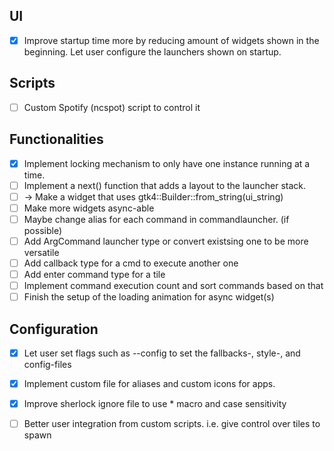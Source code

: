 ## UI
- [x] Improve startup time more by reducing amount of widgets shown in the beginning. Let user configure the launchers shown on startup.

## Scripts
- [ ] Custom Spotify (ncspot) script to control it

## Functionalities
- [x] Implement locking mechanism to only have one instance running at a time.
- [ ] Implement a next() function that adds a layout to the launcher stack.
- [ ] → Make a widget that uses gtk4::Builder::from_string(ui_string)
- [ ] Make more widgets async-able 
- [ ] Maybe change alias for each command in commandlauncher. (if possible)
- [ ] Add ArgCommand launcher type or convert existsing one to be more versatile
- [ ] Add callback type for a cmd to execute another one
- [ ] Add enter command type for a tile
- [ ] Implement command execution count and sort commands based on that
- [ ] Finish the setup of the loading animation for async widget(s)

## Configuration
- [x] Let user set flags such as --config to set the fallbacks-, style-, and config-files
- [x] Implement custom file for aliases and custom icons for apps.
- [x] Improve sherlock ignore file to use * macro and case sensitivity
- [ ] Better user integration from custom scripts. i.e. give control over tiles to spawn


